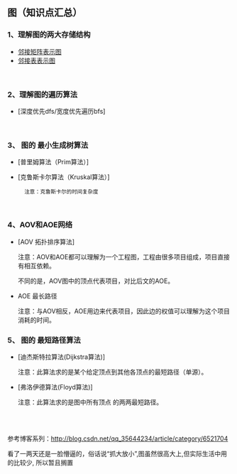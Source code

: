 ## 图（知识点汇总）

### 1、理解图的两大存储结构
- [邻接矩阵表示图]()
- [邻接表表示图]()
<br>

### 2、理解图的遍历算法
- [深度优先dfs/宽度优先遍历bfs]
<br>

### 3、 图的 最小生成树算法
- [普里姆算法（Prim算法）]
- [克鲁斯卡尔算法（Kruskal算法）]

        注意：克鲁斯卡尔的时间复杂度
<br>

### 4、AOV和AOE网络
- [AOV 拓扑排序算法]<br>

  注意：AOV和AOE都可以理解为一个工程图，工程由很多项目组成，项目直接有相互依赖。

  不同的是，AOV图中的顶点代表项目，对比后文的AOE。

- AOE 最长路径<br>

  注意：与AOV相反，AOE用边来代表项目，因此边的权值可以理解为这个项目消耗的时间。



### 5、 图的 最短路径算法
- [迪杰斯特拉算法(Dijkstra算法)]<br>

  注意：此算法求的是某个给定顶点到其他各顶点的最短路径（单源）。

- [弗洛伊德算法(Floyd算法)]<br>

  注意：此算法求的是图中所有顶点 的两两最短路径。


<br>
<br>

参考博客系列：http://blog.csdn.net/qq_35644234/article/category/6521704

看了一两天还是一脸懵逼的，俗话说“抓大放小”,图虽然很高大上,但实际生活中用的比较少,
所以暂且搁置
